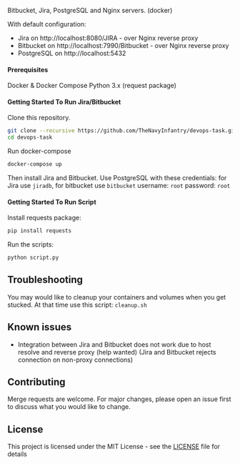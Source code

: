 Bitbucket, Jira, PostgreSQL and Nginx servers. (docker)

With default configuration:

* Jira on http://localhost:8080/JIRA - over Nginx reverse proxy
* Bitbucket on http://localhost:7990/Bitbucket - over Nginx reverse proxy
* PostgreSQL on http://localhost:5432

#### Prerequisites

Docker & Docker Compose Python 3.x (request package)

#### Getting Started To Run Jira/Bitbucket

Clone this repository.

```bash
git clone --recursive https://github.com/TheNavyInfantry/devops-task.git
cd devops-task
```

Run docker-compose

```bash
docker-compose up
```

Then install Jira and Bitbucket. Use PostgreSQL with these credentials: for Jira use `jiradb`, for bitbucket
use `bitbucket` username: `root` password: `root`

#### Getting Started To Run Script

Install requests package:

```bash
pip install requests
```

Run the scripts:

```bash
python script.py
```

## Troubleshooting

You may would like to cleanup your containers and volumes when you get stucked. At that time use this
script: `cleanup.sh`

## Known issues

* Integration between Jira and Bitbucket does not work due to host resolve and reverse proxy (help wanted) (Jira and
  Bitbucket rejects connection on non-proxy connections)

## Contributing

Merge requests are welcome. For major changes, please open an issue first to discuss what you would like to change.

## License

This project is licensed under the MIT License - see the [LICENSE](LICENSE) file for details